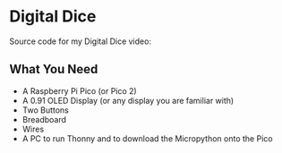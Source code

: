# Digital Dice
Source code for my Digital Dice video:

## What You Need

- A Raspberry Pi Pico (or Pico 2)
- A 0.91 OLED Display (or any display you are familiar with)
- Two Buttons
- Breadboard
- Wires
- A PC to run Thonny and to download the Micropython onto the Pico
